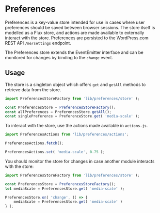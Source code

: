 Preferences
===========

Preferences is a key-value store intended for use in cases where user preferences should be saved between browser sessions. The store itself is modelled as a Flux store, and actions are made available to externally interact with the store. Preferences are persisted to the WordPress.com REST API `/me/settings` endpoint.

The Preferences store extends the EventEmitter interface and can be monitored for changes by binding to the `change` event.

## Usage

The store is a singleton object which offers `get` and `getAll` methods to retrieve data from the store.

```js
import PreferencesStoreFactory from 'lib/preferences/store' );

const PreferencesStore = PreferencesStoreFactory();
const allPreferences = PreferencesStore.getAll();
const singlePreference = PreferenceStore.get( 'media-scale' );
```

To interact with the store, use the actions made available in `actions.js`.

```js
import PreferencesActions from 'lib/preferences/actions';

PreferencesActions.fetch();

PreferencesActions.set( 'media-scale', 0.75 );
```

You should monitor the store for changes in case another module interacts with the store:

```js
import PreferencesStoreFactory from 'lib/preferences/store' );

const PreferencesStore = PreferencesStoreFactory();
let mediaScale = PreferencesStore.get( 'media-scale' );

PreferencesStore.on( 'change', () => {
	mediaScale = PreferencesStore.get( 'media-scale' )
} );
```
